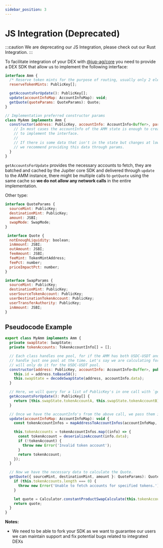 ```yaml
---
sidebar_position: 3
---
```


# JS Integration (Deprecated)

:::caution We are deprecating our JS Integration, please check out our Rust Integration.
:::

To facilitate integration of your DEX with [@jup-ag/core](https://www.npmjs.com/package/@jup-ag/core) you need to provide a DEX SDK that allow us to implement the following interface:

```js
interface Amm {
  /* Reserve token mints for the purpose of routing, usually only 2 elements */
  reserveTokenMints: PublicKey[];

  getAccountsForUpdate(): PublicKey[];
  update(accountInfoMap: AccountInfoMap): void;
  getQuote(quoteParams: QuoteParams): Quote;
}

// Implementation preferred constructor params
class MyAmm implements Amm {
  constructor(address: PublicKey, accountInfo: AccountInfo<Buffer>, params: MyParams) {
    // In most cases the accountInfo of the AMM state is enough to create all the data necessary
    // to implement the interface.
    //
    // If there is some data that isn't in the state but changes at low frequency
    // we recommend providing this data through params.
  }
}
```

`getAccountsForUpdate` provides the necessary accounts to fetch, they are batched and cached by the Jupiter core SDK and delivered through `update` to the AMM instance, there might be multiple calls to `getQuote` using the same cache so **we do not allow any network calls** in the entire implementation.

Other type:

```js
interface QuoteParams {
  sourceMint: PublicKey;
  destinationMint: PublicKey;
  amount: JSBI;
  swapMode: SwapMode;
}

 interface Quote {
  notEnoughLiquidity: boolean;
  inAmount: JSBI;
  outAmount: JSBI;
  feeAmount: JSBI;
  feeMint: TokenMintAddress;
  feePct: number;
  priceImpactPct: number;
}

interface SwapParams {
  sourceMint: PublicKey;
  destinationMint: PublicKey;
  userSourceTokenAccount: PublicKey;
  userDestinationTokenAccount: PublicKey;
  userTransferAuthority: PublicKey;
  inAmount: JSBI;
}
```

## Pseudocode Example

```js
export class MyAmm implements Amm {
  private swapState: SwapState;
  private tokenAccounts: TokenAccountInfo[] = [];

  // Each class handles one pool, for if the AMM has both USDC-USDT and SOL-USDC pools, it will have
  // handle just one pool at the time. Let's say we are calculating for the USDC-USDT pool, this
  // will only do it for the USDC-USDT pool.
  constructor(address: PublicKey, accountInfo: AccountInfo<Buffer>, public label: string) {
    this.id = address.toBase58();
    this.swapState = decodeSwapState(address, accountInfo.data);
  }

  // Here, we will query for a list of PublicKey's in one call with `getMultipleAccountInfos`.
  getAccountsForUpdate(): PublicKey[] {
    return [this.swapState.tokenAccountA, this.swapState.tokenAccountB];
  }

  // Once we have the accountInfo's from the above call, we pass them into this method.
  update(accountInfoMap: AccountInfoMap): void {
    const tokenAccountInfos = mapAddressToAccountInfos(accountInfoMap, this.getAccountsForUpdate());

    this.tokenAccounts = tokenAccountInfos.map((info) => {
      const tokenAccount = deserializeAccount(info.data);
      if (!tokenAccount) {
        throw new Error('Invalid token account');
      }
      return tokenAccount;
    });
  }

  // Now we have the necessary data to calculate the Quote.
  getQuote({ sourceMint, destinationMint, amount }: QuoteParams): Quote {
    if (this.tokenAccounts.length === 0) {
      throw new Error('Unable to fetch accounts for specified tokens.');
    }

    let quote = Calculator.constantProductSwapCalculate(this.tokenAccounts, sourceMint, destinationMint, amount);
    return quote;
  }
}
```

**Notes:**

- We need to be able to fork your SDK as we want to guarantee our users we can maintain support and fix potential bugs related to integrated DEXs